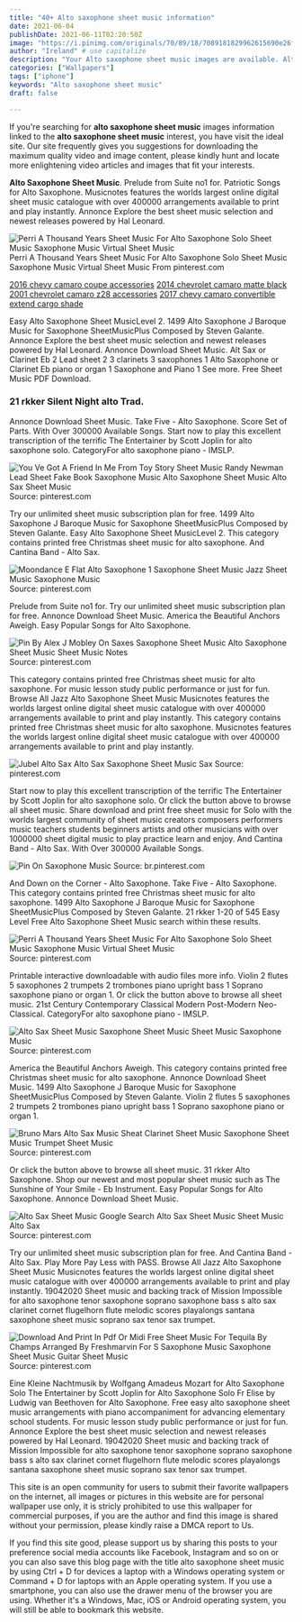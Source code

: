 ```yaml
---
title: "40+ Alto saxophone sheet music information"
date: 2021-06-04
publishDate: 2021-06-11T02:20:50Z
image: "https://i.pinimg.com/originals/70/89/18/7089181829962615690e26fc0c4ea94c.png"
author: "Ireland" # use capitalize
description: "Your Alto saxophone sheet music images are available. Alto saxophone sheet music are a topic that is being searched for and liked by netizens now. You can Get the Alto saxophone sheet music files here. Find and Download all free images."
categories: ["Wallpapers"]
tags: ["iphone"]
keywords: "Alto saxophone sheet music"
draft: false

---
```


If you're searching for **alto saxophone sheet music** images information linked to the **alto saxophone sheet music** interest, you have visit the ideal  site.  Our site frequently  gives you  suggestions  for downloading  the maximum  quality video and image  content, please kindly hunt and locate more enlightening video articles and images  that fit your interests.

**Alto Saxophone Sheet Music**. Prelude from Suite no1 for. Patriotic Songs for Alto Saxophone. Musicnotes features the worlds largest online digital sheet music catalogue with over 400000 arrangements available to print and play instantly. Annonce Explore the best sheet music selection and newest releases powered by Hal Leonard.

![Perri A Thousand Years Sheet Music For Alto Saxophone Solo Sheet Music Saxophone Music Virtual Sheet Music](https://i.pinimg.com/originals/5c/f6/9b/5cf69b9b39bed26581646b44ba9068bd.png "Perri A Thousand Years Sheet Music For Alto Saxophone Solo Sheet Music Saxophone Music Virtual Sheet Music")
Perri A Thousand Years Sheet Music For Alto Saxophone Solo Sheet Music Saxophone Music Virtual Sheet Music From pinterest.com

[2016 chevy camaro coupe accessories](/2016-chevy-camaro-coupe-accessories/)
[2014 chevrolet camaro matte black](/2014-chevrolet-camaro-matte-black/)
[2001 chevrolet camaro z28 accessories](/2001-chevrolet-camaro-z28-accessories/)
[2017 chevy camaro convertible extend cargo shade](/2017-chevy-camaro-convertible-extend-cargo-shade/)

Easy Alto Saxophone Sheet MusicLevel 2. 1499 Alto Saxophone J Baroque Music for Saxophone SheetMusicPlus Composed by Steven Galante. Annonce Explore the best sheet music selection and newest releases powered by Hal Leonard. Annonce Download Sheet Music. Alt Sax or Clarinet Eb 2 Lead sheet 2 3 clarinets 3 saxophones 1 Alto Saxophone or Clarinet Eb piano or organ 1 Saxophone and Piano 1 See more. Free Sheet Music PDF Download.

### 21 rkker Silent Night alto Trad.

Annonce Download Sheet Music. Take Five - Alto Saxophone. Score Set of Parts. With Over 300000 Available Songs. Start now to play this excellent transcription of the terrific The Entertainer by Scott Joplin for alto saxophone solo. CategoryFor alto saxophone piano - IMSLP.


![You Ve Got A Friend In Me From Toy Story Sheet Music Randy Newman Lead Sheet Fake Book Saxophone Music Alto Saxophone Sheet Music Alto Sax Sheet Music](https://i.pinimg.com/originals/7b/0e/18/7b0e18d54d01961f98043a6f0c42b77a.png "You Ve Got A Friend In Me From Toy Story Sheet Music Randy Newman Lead Sheet Fake Book Saxophone Music Alto Saxophone Sheet Music Alto Sax Sheet Music")
Source: pinterest.com

Try our unlimited sheet music subscription plan for free. 1499 Alto Saxophone J Baroque Music for Saxophone SheetMusicPlus Composed by Steven Galante. Easy Alto Saxophone Sheet MusicLevel 2. This category contains printed free Christmas sheet music for alto saxophone. And Cantina Band - Alto Sax.

![Moondance E Flat Alto Saxophone 1 Saxophone Sheet Music Jazz Sheet Music Saxophone Music](https://i.pinimg.com/originals/d8/62/da/d862daa9535b3d583e9a247d7e7dd214.png "Moondance E Flat Alto Saxophone 1 Saxophone Sheet Music Jazz Sheet Music Saxophone Music")
Source: pinterest.com

Prelude from Suite no1 for. Try our unlimited sheet music subscription plan for free. Annonce Download Sheet Music. America the Beautiful Anchors Aweigh. Easy Popular Songs for Alto Saxophone.

![Pin By Alex J Mobley On Saxes Saxophone Sheet Music Alto Saxophone Sheet Music Sheet Music Notes](https://i.pinimg.com/originals/8c/0c/b8/8c0cb8de4acd1f7d06b5989bfda7d20f.png "Pin By Alex J Mobley On Saxes Saxophone Sheet Music Alto Saxophone Sheet Music Sheet Music Notes")
Source: pinterest.com

This category contains printed free Christmas sheet music for alto saxophone. For music lesson study public performance or just for fun. Browse All Jazz Alto Saxophone Sheet Music Musicnotes features the worlds largest online digital sheet music catalogue with over 400000 arrangements available to print and play instantly. This category contains printed free Christmas sheet music for alto saxophone. Musicnotes features the worlds largest online digital sheet music catalogue with over 400000 arrangements available to print and play instantly.

![Jubel Alto Sax Alto Sax Saxophone Sheet Music Sax](https://i.pinimg.com/originals/7f/16/3d/7f163d517ea83bcfee28e53bf0fb5fe2.jpg "Jubel Alto Sax Alto Sax Saxophone Sheet Music Sax")
Source: pinterest.com

Start now to play this excellent transcription of the terrific The Entertainer by Scott Joplin for alto saxophone solo. Or click the button above to browse all sheet music. Share download and print free sheet music for Solo with the worlds largest community of sheet music creators composers performers music teachers students beginners artists and other musicians with over 1000000 sheet digital music to play practice learn and enjoy. And Cantina Band - Alto Sax. With Over 300000 Available Songs.

![Pin On Saxophone Music](https://i.pinimg.com/originals/6a/12/e3/6a12e363cda6457729980d2bd95357dc.jpg "Pin On Saxophone Music")
Source: br.pinterest.com

And Down on the Corner - Alto Saxophone. Take Five - Alto Saxophone. This category contains printed free Christmas sheet music for alto saxophone. 1499 Alto Saxophone J Baroque Music for Saxophone SheetMusicPlus Composed by Steven Galante. 21 rkker 1-20 of 545 Easy Level Free Alto Saxophone Sheet Music search within these results.

![Perri A Thousand Years Sheet Music For Alto Saxophone Solo Sheet Music Saxophone Music Virtual Sheet Music](https://i.pinimg.com/originals/5c/f6/9b/5cf69b9b39bed26581646b44ba9068bd.png "Perri A Thousand Years Sheet Music For Alto Saxophone Solo Sheet Music Saxophone Music Virtual Sheet Music")
Source: pinterest.com

Printable interactive downloadable with audio files more info. Violin 2 flutes 5 saxophones 2 trumpets 2 trombones piano upright bass 1 Soprano saxophone piano or organ 1. Or click the button above to browse all sheet music. 21st Century Contemporary Classical Modern Post-Modern Neo-Classical. CategoryFor alto saxophone piano - IMSLP.

![Alto Sax Sheet Music Saxophone Sheet Music Sheet Music Saxophone Music](https://i.pinimg.com/originals/47/80/ca/4780cabf2d98680c0703a30e73a602d3.gif "Alto Sax Sheet Music Saxophone Sheet Music Sheet Music Saxophone Music")
Source: pinterest.com

America the Beautiful Anchors Aweigh. This category contains printed free Christmas sheet music for alto saxophone. Annonce Download Sheet Music. 1499 Alto Saxophone J Baroque Music for Saxophone SheetMusicPlus Composed by Steven Galante. Violin 2 flutes 5 saxophones 2 trumpets 2 trombones piano upright bass 1 Soprano saxophone piano or organ 1.

![Bruno Mars Alto Sax Music Sheat Clarinet Sheet Music Saxophone Sheet Music Trumpet Sheet Music](https://i.pinimg.com/originals/bc/82/75/bc8275312640f7ea8c2ecee882accb8f.jpg "Bruno Mars Alto Sax Music Sheat Clarinet Sheet Music Saxophone Sheet Music Trumpet Sheet Music")
Source: pinterest.com

Or click the button above to browse all sheet music. 31 rkker Alto Saxophone. Shop our newest and most popular sheet music such as The Sunshine of Your Smile - Eb Instrument. Easy Popular Songs for Alto Saxophone. Annonce Download Sheet Music.

![Alto Sax Sheet Music Google Search Alto Sax Sheet Music Sheet Music Alto Sax](https://i.pinimg.com/originals/65/36/d3/6536d34e9bdd367a00fc1a078a473364.png "Alto Sax Sheet Music Google Search Alto Sax Sheet Music Sheet Music Alto Sax")
Source: pinterest.com

Try our unlimited sheet music subscription plan for free. And Cantina Band - Alto Sax. Play More Pay Less with PASS. Browse All Jazz Alto Saxophone Sheet Music Musicnotes features the worlds largest online digital sheet music catalogue with over 400000 arrangements available to print and play instantly. 19042020 Sheet music and backing track of Mission Impossible for alto saxophone tenor saxophone soprano saxophone bass s alto sax clarinet cornet flugelhorn flute melodic scores playalongs santana saxophone sheet music soprano sax tenor sax trumpet.

![Download And Print In Pdf Or Midi Free Sheet Music For Tequila By Champs Arranged By Freshmarvin For S Saxophone Music Saxophone Sheet Music Guitar Sheet Music](https://i.pinimg.com/originals/70/89/18/7089181829962615690e26fc0c4ea94c.png "Download And Print In Pdf Or Midi Free Sheet Music For Tequila By Champs Arranged By Freshmarvin For S Saxophone Music Saxophone Sheet Music Guitar Sheet Music")
Source: pinterest.com

Eine Kleine Nachtmusik by Wolfgang Amadeus Mozart for Alto Saxophone Solo The Entertainer by Scott Joplin for Alto Saxophone Solo Fr Elise by Ludwig van Beethoven for Alto Saxophone. Free easy alto saxophone sheet music arrangements with piano accompaniment for advancing elementary school students. For music lesson study public performance or just for fun. Annonce Explore the best sheet music selection and newest releases powered by Hal Leonard. 19042020 Sheet music and backing track of Mission Impossible for alto saxophone tenor saxophone soprano saxophone bass s alto sax clarinet cornet flugelhorn flute melodic scores playalongs santana saxophone sheet music soprano sax tenor sax trumpet.

This site is an open community for users to submit their favorite wallpapers on the internet, all images or pictures in this website are for personal wallpaper use only, it is stricly prohibited to use this wallpaper for commercial purposes, if you are the author and find this image is shared without your permission, please kindly raise a DMCA report to Us.

If you find this site good, please support us by sharing this posts to your preference social media accounts like Facebook, Instagram and so on or you can also save this blog page with the title alto saxophone sheet music by using Ctrl + D for devices a laptop with a Windows operating system or Command + D for laptops with an Apple operating system. If you use a smartphone, you can also use the drawer menu of the browser you are using. Whether it's a Windows, Mac, iOS or Android operating system, you will still be able to bookmark this website.
